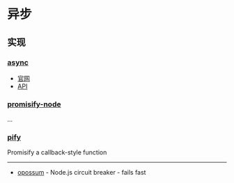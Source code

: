 # 异步

## 实现

### [async](https://github.com/caolan/async)

- [官网](https://github.com/caolan/async)
- [API](http://caolan.github.io/async/)

### [promisify-node](https://github.com/nodegit/promisify-node)

...

### [pify](https://github.com/sindresorhus/pify)

Promisify a callback-style function

---

- [opossum](https://github.com/nodeshift/opossum) - Node.js circuit breaker - fails fast 

